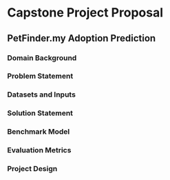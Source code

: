 # **Capstone Project Proposal**

## **PetFinder.my Adoption Prediction**

### **Domain Background**


### **Problem Statement**

### **Datasets and Inputs**

### **Solution Statement**

### **Benchmark Model**

### **Evaluation Metrics**

### **Project Design**
